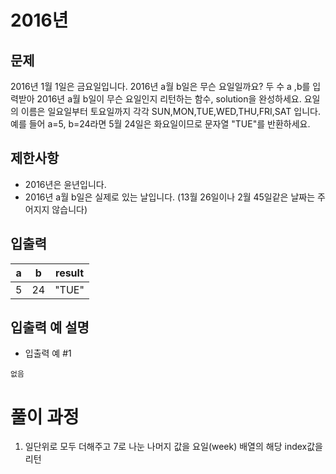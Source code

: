 # 2016년

## 문제

2016년 1월 1일은 금요일입니다. 
2016년 a월 b일은 무슨 요일일까요? 
두 수 a ,b를 입력받아 2016년 a월 b일이 무슨 요일인지 리턴하는 함수, 
solution을 완성하세요. 
요일의 이름은 일요일부터 토요일까지 각각 SUN,MON,TUE,WED,THU,FRI,SAT 입니다. 
예를 들어 a=5, b=24라면 5월 24일은 화요일이므로 문자열 "TUE"를 반환하세요.

## 제한사항

- 2016년은 윤년입니다.
- 2016년 a월 b일은 실제로 있는 날입니다. 
(13월 26일이나 2월 45일같은 날짜는 주어지지 않습니다)
## 입출력

|a|b|result|
|---|---|---|
|5 |24 |"TUE"|

## 입출력 예 설명

- 입출력 예 #1

```
없음
```

# 풀이 과정

1. 일단위로 모두 더해주고 7로 나눈 나머지 값을 요일(week) 배열의 해당 index값을 리턴